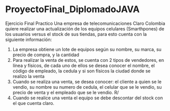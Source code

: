 # ProyectoFinal_DiplomadoJAVA
Ejercicio Final Practico
Una empresa de telecomunicaciones Claro Colombia quiere realizar una actualización de los equipos celulares (Smarthpones) 
de los usuarios versus el stock de sus tiendas, para esto cuenta con la siguiente información:
1.	La empresa obtiene un lote de equipos según su nombre, su marca, su precio de compra, y la cantidad
2.	Para realizar la venta de estos, se cuenta con 2 tipos de vendedores, en línea y físicos, de cada uno de ellos se desea conocer el nombre, el código de empleado, la cedula y si son físicos la ciudad donde se realizo la venta
3.	Cuando se realiza una venta, se desea conocer:  el cliente a quien se le vendio, su nombre su numero de cedula, el celular que se le vendio, su precio de venta y el empleado que se le vendio.      R/  
4.	Cuando se realice una venta el equipo se debe descontar del stock con el que cuenta claro.
